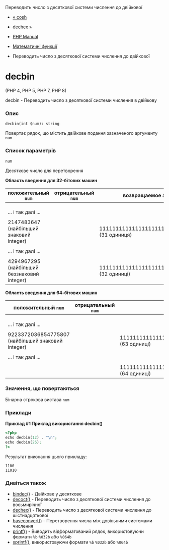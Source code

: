 Переводить число з десяткової системи числення до двійкової

-   [« cosh](function.cosh.md)
    
-   [dechex »](function.dechex.md)
    
-   [PHP Manual](index.md)
    
-   [Математичні функції](ref.math.md)
    
-   Переводить число з десяткової системи числення до двійкової
    

# decbin

(PHP 4, PHP 5, PHP 7, PHP 8)

decbin - Переводить число з десяткової системи числення в двійкову

### Опис

```methodsynopsis
decbin(int $num): string
```

Повертає рядок, що містить двійкове подання зазначеного аргументу `num`

### Список параметрів

`num`

Десяткове число для перетворення

**Область введення для 32-бітових машин**

| положительный `num` | отрицательный `num` | возвращаемое значение |
| --- | --- | --- |
|  |  |  |
|  |  |  |
|  |  |  |
| ... і так далі ... |  |  |
|  |  |  |
| 2147483647 (найбільший знаковий integer) |  | 111111111111111111111111111111111 (31 одиниця) |
|  |  |  |
| ... і так далі ... |  |  |
|  |  |  |
| 4294967295 (найбільший беззнаковий integer) |  | 1111111111111111111111111111111111 (32 одиниці) |

**Область введення для 64-бітових машин**

| положительный `num` | отрицательный `num` | возвращаемое значение |
| --- | --- | --- |
|  |  |  |
|  |  |  |
|  |  |  |
| ... і так далі ... |  |  |
|  |  |  |
| 9223372036854775807 (найбільший знаковий integer) |  | 1111111111111111111111111111111111111111111111111111111111111111111 (63 одиниці) |
|  |  |  |
| ... і так далі ... |  |  |
|  |  |  |
|  |  | 11111111111111111111111111111111111111111111111111111111111111111111 (64 одиниці) |

### Значення, що повертаються

Бінарна строкова вистава `num`

### Приклади

**Приклад #1 Приклад використання **decbin()****

```php
<?php
echo decbin(12) . "\n";
echo decbin(26);
?>
```

Результат виконання цього прикладу:

```
1100
11010
```

### Дивіться також

-   [bindec()](function.bindec.md) - Двійкове у десяткове
-   [decoct()](function.decoct.md) - Переводить число з десяткової системи числення до восьмирічної
-   [dechex()](function.dechex.md) - Переводить число з десяткової системи числення до шістнадцяткової
-   [baseconvert()](function.base-convert.html) - Перетворення числа між довільними системами числення
-   [printf()](function.printf.md) - Виводить відформатований рядок, використовуючи формати `%b` `%032b` або `%064b`
-   [sprintf()](function.sprintf.md), використовуючи формати `%b` `%032b` або `%064b`